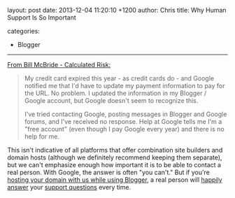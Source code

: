 layout: post
date: 2013-12-04 11:20:10 +1200
author: Chris
title: Why Human Support Is So Important

categories:
  - Blogger

----

[From Bill McBride - Calculated Risk:](http://www.calculatedriskblog.com/2013/12/will-google-kill-my-blog-on-december-6th.html)

> My credit card expired this year - as credit cards do - and Google notified me that I'd have to update my payment information to pay for the URL. No problem. I updated the information in my Blogger / Google account, but Google doesn't seem to recognize this.
>
>  I've tried contacting Google, posting messages in Blogger and Google forums, and I've received no response. Help at Google tells me I'm a "free account" (even though I pay Google every year) and there is no help for me.

This isn't indicative of all platforms that offer combination site builders and domain hosts (although we definitely recommend keeping them separate), but we can't emphasize enough how important it is to be able to contact a real person. With Google, the answer is often "you can't." But if you're [hosting your domain with us while using Blogger](https://iwantmyname.com/features/applications/custom-domain-apps/blogs/blogger-blogspot-free-blog-with-own-url), a real person will [happily answer](http://public.nicereply.com/iwantmyname) your [support questions](https://iwantmyname.com/support) every time.

<!-- more -->
